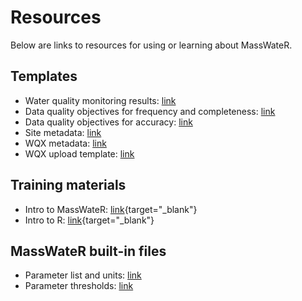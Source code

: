 # Resources

Below are links to resources for using or learning about MassWateR.

## Templates

-   Water quality monitoring results: [link](MassWateR_Results_Template.xlsx)
-   Data quality objectives for frequency and completeness: [link](MassWateR_DQOFreqComp_Template.xlsx)
-   Data quality objectives for accuracy: [link](MassWateR_DQOAccuracy_Template.xlsx)
-   Site metadata: [link](MassWateR_Sites_Template.xlsx)
-   WQX metadata: [link](MassWateR_WQXMeta_Template.xlsx)
-   WQX upload template: [link](WQX_Phys-Chem_Template_for_MassWateR.xlsx)

## Training materials

-   Intro to MassWateR: [link](https://massbays-tech.github.io/intro-to-masswater/){target="_blank"}
-   Intro to R: [link](https://massbays-tech.github.io/intro-to-r/){target="_blank"}

## MassWateR built-in files

-   Parameter list and units: [link](ParameterMapping.xlsx)
-   Parameter thresholds: [link](ThresholdMapping.xlsx)
